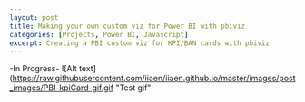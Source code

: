 ```yaml
---
layout: post
title: Making your own custom viz for Power BI with pbiviz
categories: [Projects, Power BI, Javascript]
excerpt: Creating a PBI custom viz for KPI/BAN cards with pbiviz
---
```


-In Progress-
![Alt text](https://raw.githubusercontent.com/iiaen/iiaen.github.io/master/images/post_images/PBI-kpiCard-gif.gif "Test gif"
